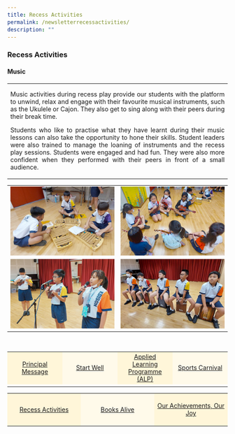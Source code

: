 ```yaml
---
title: Recess Activities
permalink: /newsletterrecessactivities/
description: ""
---
```

### **Recess Activities**

#### Music

<table><tbody>
<tr>
<td style="text-align: center; width: 60%; border:0;"><p align="justify">Music activities during recess play provide our students with the platform to unwind, relax and engage with their favourite musical instruments, such as the Ukulele or Cajon. They also get to sing along with their peers during their break time. </p>
	
<p align="justify">Students who like to practise what they have learnt during their music lessons can also take the opportunity to hone their skills. Student leaders were also trained to manage the loaning of instruments and the recess play sessions.  Students were engaged and had fun. They were also more confident when they performed with their peers in front of a small audience.</p>
	</td>
</tr></tbody></table>

<table><tbody>
<tr>
<td style="width: 50%; border:0;"><img src="/images/Newsletter/newsletter04_01.jpg"></td>
<td style="width: 50%; border:0;"><img src="/images/Newsletter/newsletter04_02.jpg"></td>
</tr>
<tr>
<td style="width: 50%;"><img src="/images/Newsletter/newsletter04_03.jpg"></td>
<td style="width: 50%;"><img src="/images/Newsletter/newsletter04_04.jpg"></td>
</tr>
</tbody></table>








<br>
<table style="width: 100%;" border="0">
<tbody>
<tr style="height: 75px;"><td style="text-align: center; width: 25%; vertical-align: middle;background-color: #FFF6D9; border-color: white;"><a href="/newsletterprincipalmessage/">Principal Message</a></td>
<td style="text-align: center; width: 25%; vertical-align: middle;background-color: #FFFAEA; border-color: white;"><a href="/newsletterstartwell">Start Well </a></td>
<td style="text-align: center; width: 25%; vertical-align: middle;background-color: #FFF6D9; border-color: white;"><a href="/newsletteralp">Applied Learning Programme (ALP)</a></td>
<td style="text-align: center; width: 25%; vertical-align: middle; background-color: #FFFAEA; border-color: white;"><a href="/newslettersportcarnival">Sports Carnival</a></td>
	</tr><tr><td></td></tr></tbody>
</table>
	
<table style="width: 100%;" border="0">
<tbody>
<tr style="height: 75px;"><td style="text-align: center; width: 33%; vertical-align: middle;background-color: #FFF6D9; border-color: white;"><a href="/newsletterrecessactivities">Recess Activities</a></td>
<td style="text-align: center; width: 33%; vertical-align: middle; background-color: #FFFAEA; border-color: white;"><a href="/newsletterbooksalive">Books Alive</a></td>
<td style="text-align: center; width: 33%; vertical-align: middle;background-color: #FFF6D9; border-color: white;"><a href="/newsletterourachievements">Our Achievements, Our Joy</a></td>
</tr></tbody>
</table>